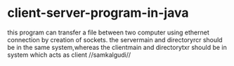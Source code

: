 # client-server-program-in-java
this program can transfer a file between two computer using ethernet connection by creation of sockets.
the servermain and directoryrcr should be in the same system,whereas the clientmain and directorytxr should be in system which acts as client
//samkalgudi//
